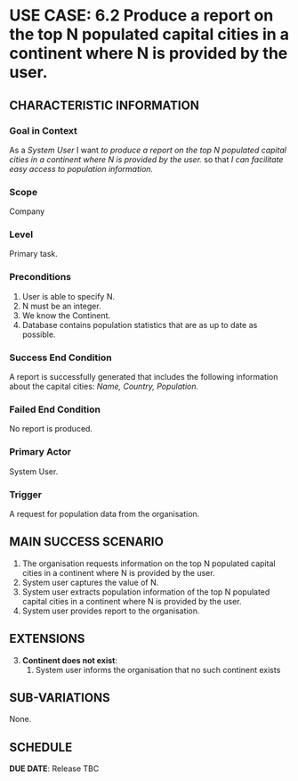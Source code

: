 # USE CASE: 6.2 Produce a report on the top N populated capital cities in a continent where N is provided by the user.

## CHARACTERISTIC INFORMATION

### Goal in Context

As a *System User* I want *to produce a report on the top N populated capital cities in a continent where N is provided by the user.* so that *I can facilitate easy access to population information.*

### Scope

Company

### Level

Primary task.

### Preconditions

1. User is able to specify N.
2. N must be an integer.
3. We know the Continent.  
4. Database contains population statistics that are as up to date as possible.

### Success End Condition

A report is successfully generated that includes the following information about the capital cities:
*Name,*
*Country,*
*Population.*

### Failed End Condition

No report is produced.

### Primary Actor

System User.

### Trigger

A request for population data from the organisation.

## MAIN SUCCESS SCENARIO

1. The organisation requests information on the top N populated capital cities in a continent where N is provided by the user.   
2. System user captures the value of N.
3. System user extracts population information of the top N populated capital cities in a continent where N is provided by the user.
4. System user provides report to the organisation.

## EXTENSIONS

3. **Continent does not exist**:
    1. System user informs the organisation that no such continent exists

## SUB-VARIATIONS

None. 

## SCHEDULE

**DUE DATE**: Release TBC